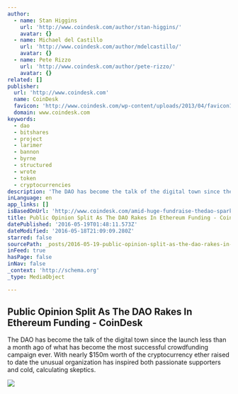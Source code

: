 ```yaml
---
author:
  - name: Stan Higgins
    url: 'http://www.coindesk.com/author/stan-higgins/'
    avatar: {}
  - name: Michael del Castillo
    url: 'http://www.coindesk.com/author/mdelcastillo/'
    avatar: {}
  - name: Pete Rizzo
    url: 'http://www.coindesk.com/author/pete-rizzo/'
    avatar: {}
related: []
publisher:
  url: 'http://www.coindesk.com'
  name: CoinDesk
  favicon: 'http://www.coindesk.com/wp-content/uploads/2013/04/favicon1.ico?ffe887'
  domain: www.coindesk.com
keywords:
  - dao
  - bitshares
  - project
  - larimer
  - bannon
  - byrne
  - structured
  - wrote
  - token
  - cryptocurrencies
description: 'The DAO has become the talk of the digital town since the launch less than a month ago of what has become the most successful crowdfunding campaign ever. With nearly $150m worth of the cryptocurrency ether raised to date the unusual organization has inspired both passionate supporters and cold, calculating skeptics.'
inLanguage: en
app_links: []
isBasedOnUrl: 'http://www.coindesk.com/amid-huge-fundraise-thedao-sparks-a-public-debate/'
title: Public Opinion Split As The DAO Rakes In Ethereum Funding - CoinDesk
datePublished: '2016-05-19T01:48:11.573Z'
dateModified: '2016-05-18T21:09:09.280Z'
starred: false
sourcePath: _posts/2016-05-19-public-opinion-split-as-the-dao-rakes-in-ethereum-funding-.md
inFeed: true
hasPage: false
inNav: false
_context: 'http://schema.org'
_type: MediaObject

---
```

<article style=""><h1>Public Opinion Split As The DAO Rakes In Ethereum Funding - CoinDesk</h1><p>The DAO has become the talk of the digital town since the launch less than a month ago of what has become the most successful crowdfunding campaign ever. With nearly $150m worth of the cryptocurrency ether raised to date the unusual organization has inspired both passionate supporters and cold, calculating skeptics.</p><img src="http://media.coindesk.com/2016/01/fight-debate-e1453241507943.jpg" /></article>